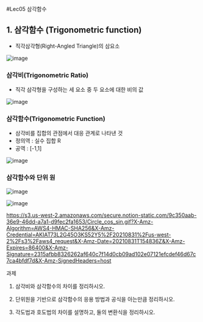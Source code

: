 #Lec05 삼각함수


## 1. 삼각함수 (Trigonometric function)
 - 직각삼각형(Right-Angled Triangle)의 삼요소

![image](https://user-images.githubusercontent.com/22423285/131535180-35c9f247-2b39-4438-bba6-f2cc715ae5fe.png)

### 삼각비(Trigonometric Ratio)
 - 직각 삼각형을 구성하는 세 요소 중 두 요소에 대한 비의 값

![image](https://user-images.githubusercontent.com/22423285/131535341-a7f92fd7-cdbf-40d7-8214-f4516f46612b.png)

### 삼각함수(Trigonometric Function)
 - 삼각비를 집합의 관점에서 대응 관계로 나타낸 것
 - 정의역 : 실수 집합 R
 - 공역 : [-1,1]

![image](https://user-images.githubusercontent.com/22423285/131535735-6e78adab-6e5c-411a-a13c-820844241780.png)

### 삼각함수와 단위 원

![image](https://user-images.githubusercontent.com/22423285/131536106-b38bfd2a-1aa0-41ff-aa22-492ee6fb7c20.png)

![image](https://user-images.githubusercontent.com/22423285/131536179-3a9f6d74-77ca-4258-9d7f-51dddff78818.png)

https://s3.us-west-2.amazonaws.com/secure.notion-static.com/9c350aab-36e9-46dd-a7a1-d9fec2fa1653/Circle_cos_sin.gif?X-Amz-Algorithm=AWS4-HMAC-SHA256&X-Amz-Credential=AKIAT73L2G45O3KS52Y5%2F20210831%2Fus-west-2%2Fs3%2Faws4_request&X-Amz-Date=20210831T154836Z&X-Amz-Expires=86400&X-Amz-Signature=2315afbb8326262af640c7f14d0cb09ad102e07121efcdef46d67c7ca4bfdf7d&X-Amz-SignedHeaders=host













과제
1. 삼각비와 삼각함수의 차이를 정리하시오.

2. 단위원을 기반으로 삼각함수의 응용 방법과 공식을 아는만큼 정리하시오.

3. 각도법과 호도법의 차이를 설명하고, 둘의 변환식을 정리하시오.
